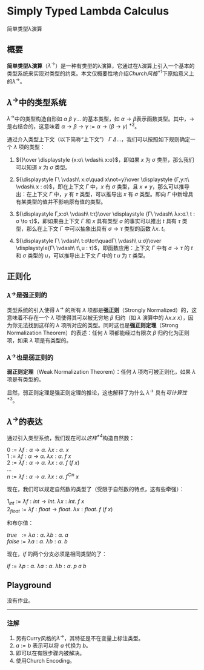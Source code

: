 # Simply Typed Lambda Calculus

简单类型λ演算

## 概要

**简单类型λ演算**（$λ^{→}$）是一种有类型的λ演算，它通过在λ演算上引入一个基本的类型系统来实现对类型的约束。本文仅概要性地介绍*Church风格*$^{*1}$下原始意义上的$λ^{→}$。

## $λ^{→}$中的类型系统

$λ^{→}$中的类型构造自形如 $α\ β\ γ...$ 的基本类型，如 $α→β$表示函数类型。其中，$→$ 是右结合的，这意味着 $α→β→γ:=α→(β→γ)$ $^{*2}$。

通过介入类型上下文（以下简称“上下文”） $Γ\ Δ...$，我们可以按照如下规则确定一个 $λ$ 项的类型：

1. ${}\over \displaystyle {x:σ\ \vdash\ x:σ}$，即如果 $x$ 为 $σ$ 类型，那么我们可以知道 $x$ 为 $σ$ 类型。

2. ${\displaystyle Γ\ \vdash\ x:σ\quad x\not=y}\over \displaystyle {Γ,y:τ\ \vdash\ x : σ}$，即在上下文 $Γ$ 中，$x$ 有 $σ$ 类型，且 $x≠y$，那么可以推导出：在上下文 $Γ$ 中，$y$ 有 $τ$ 类型，可以推导出 $x$ 有 $σ$ 类型。即向 $Γ$ 中新增具有某类型的值并不影响原有值的类型。

3. ${\displaystyle Γ,x:σ\ \vdash\ t:τ}\over \displaystyle {Γ\ \vdash\ λx:σ.\ t : σ \to τ}$，即如果由上下文 $Γ$ 和 $x$ 具有类型 $σ$ 的事实可以推出 $t$ 具有 $τ$ 类型，那么在上下文 $Γ$ 中可以抽象出具有 $σ→τ$ 类型的函数 $λx.\ t$。

4. ${\displaystyle Γ\ \vdash\ t:σ\toτ\quadΓ\ \vdash\ u:σ}\over \displaystyle{Γ\ \vdash\ t\,u : τ}$，即函数应用：上下文 $Γ$ 中有 $σ→τ$ 的 $t$ 和 $σ$ 类型的 $u$，可以推导出上下文 $Γ$ 中的 $t\ u$ 为 $τ$ 类型。

## 正则化

### $λ^{→}$是强正则的

类型系统的引入使得 $λ^{→}$ 的所有 $λ$ 项都是**强正则**（Strongly Normalized）的，这意味着不存在一个 $λ$ 项使得其可以被无穷地 $β$ 归约（如 $λ$ 演算中的 $λx.x\ x$），因为你无法找到这样的 $λ$ 项所对应的类型。同时这也是**强正则定理**（Strong Normalization Theorem）的表述：任何 $λ$ 项都能经过有限次 $β$ 归约化为正则项，如果 $λ$ 项是有类型的。

### $λ^{→}$也是弱正则的

**弱正则定理**（Weak Normalization Theorem）：任何 $λ$ 项均可被正则化，如果 $λ$ 项是有类型的。

显然，弱正则定理是强正则定理的推论，这也解释了为什么 $λ^{→}$ 具有*可计算性*$^{*3}$。

## $λ^{→}$的表达

通过引入类型系统，我们现在可以*这样*$^{*4}$构造自然数：

$0:=λf:α→α.\ λx:α.\ x$  
$1:=λf:α→α.\ λx:α.\ f\ x$  
$2:=λf:α→α.\ λx:α.\ f\ (f\ x)$  
$...$  
$n:=λf:α→α.\ λx:α.\ f^{○n}\ x$

现在，我们可以规定自然数的类型了（受限于自然数的特点，这有些牵强）：

$1_{int}:=λf:int→int.\ λx:int.\ f\ x$  
$2_{float}:=λf:float→float.\ λx:float.\ f\ (f\ x)$  

和布尔值：

$true\ \ :=λa:α.\ λb:α.\ a$  
$false:=λa:α.\ λb:α.\ b$

现在，$if$ 的两个分支必须是相同类型的了：

$if:=λp:α.\ λa:α.\ λb:α.\ p\ a\ b$

## Playground

没有作业。

---

### 注解

1. 另有Curry风格的$λ^{→}$，其特征是不在变量上标注类型。
2. $a:=b$ 表示可以将 $a$ 代换为 $b$。
3. 即可以在有限步骤内被解决。
4. 使用Church Encoding。
